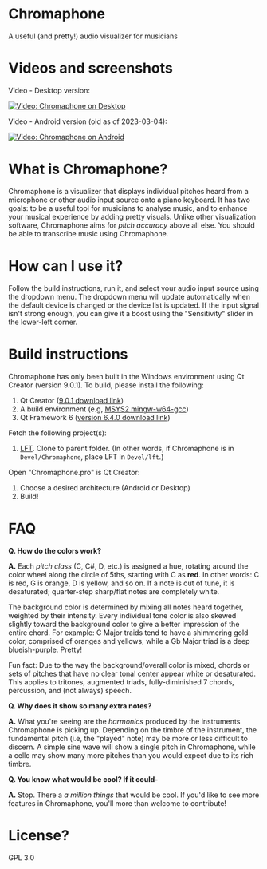 # Chromaphone
A useful (and pretty!) audio visualizer for musicians

# Videos and screenshots

Video - Desktop version:

[![Video: Chromaphone on Desktop](http://simonbielman.com/portfolio/chromaphone/Chromaphone_Screenshot_Desktop.png)](https://www.youtube.com/watch?v=eVlAu86uFdM)

Video - Android version (old as of 2023-03-04):

[![Video: Chromaphone on Android](http://simonbielman.com/portfolio/chromaphone/Chromaphone_Screenshot_Android.png)](https://www.youtube.com/watch?v=0XlLdKYJeAA)

# What is Chromaphone?

Chromaphone is a visualizer that displays individual pitches heard from a microphone or other audio input source onto a piano keyboard. It has two goals: to be a useful tool for musicians to analyse music, and to enhance your musical experience by adding pretty visuals. Unlike other visualization software, Chromaphone aims for *pitch accuracy* above all else. You should be able to transcribe music using Chromaphone.

# How can I use it?

Follow the build instructions, run it, and select your audio input source using the dropdown menu. The dropdown menu will update automatically when the default device is changed or the device list is updated. If the input signal isn't strong enough, you can give it a boost using the "Sensitivity" slider in the lower-left corner.

# Build instructions
Chromaphone has only been built in the Windows environment using Qt Creator (version 9.0.1). To build, please install the following:

1. Qt Creator ([9.0.1 download link](https://download.qt.io/official_releases/qtcreator/9.0/9.0.1/))
2. A build environment (e.g, [MSYS2 mingw-w64-gcc](https://packages.msys2.org/base/mingw-w64-gcc))
3. Qt Framework 6 ([version 6.4.0 download link](https://doc.qt.io/qt-6.4/get-and-install-qt.html))

Fetch the following project(s):
1. [LFT](https://github.com/Synival/lft). Clone to parent folder. (In other words, if Chromaphone is in `Devel/Chromaphone`, place LFT in `Devel/lft`.)

Open "Chromaphone.pro" is Qt Creator:
1. Choose a desired architecture (Android or Desktop)
2. Build!

# FAQ

**Q. How do the colors work?**

**A.** Each *pitch class* (C, C#, D, etc.) is assigned a hue, rotating around the color wheel along the circle of 5ths, starting with C as **red**. In other words: C is red, G is orange, D is yellow, and so on. If a note is out of tune, it is desaturated; quarter-step sharp/flat notes are completely white.

The background color is determined by mixing all notes heard together, weighted by their intensity. Every individual tone color is also skewed slightly toward the background color to give a better impression of the entire chord. For example: C Major traids tend to have a shimmering gold color, comprised of oranges and yellows, while a Gb Major triad is a deep blueish-purple. Pretty!

Fun fact: Due to the way the background/overall color is mixed, chords or sets of pitches that have no clear tonal center appear white or desaturated. This applies to tritones, augmented triads, fully-diminished 7 chords, percussion, and (not always) speech.

**Q. Why does it show so many extra notes?**

**A.** What you're seeing are the *harmonics* produced by the instruments Chromaphone is picking up. Depending on the timbre of the instrument, the fundamental pitch (i.e, the "played" note) may be more or less difficult to discern. A simple sine wave will show a single pitch in Chromaphone, while a cello may show many more pitches  than you would expect due to its rich timbre.

**Q. You know what would be cool? If it could-**

**A.** Stop. There a *a million things* that would be cool. If you'd like to see more features in Chromaphone, you'll more than welcome to contribute!

# License?
GPL 3.0
